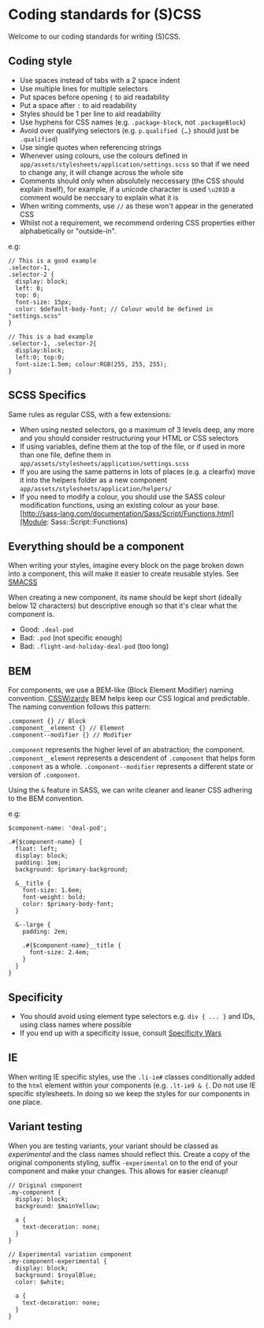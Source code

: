 # Coding standards for (S)CSS

Welcome to our coding standards for writing (S)CSS.

## Coding style

* Use spaces instead of tabs with a 2 space indent
* Use multiple lines for multiple selectors
* Put spaces before opening `{` to aid readability
* Put a space after `:` to aid readability
* Styles should be 1 per line to aid readability
* Use hyphens for CSS names (e.g. `.package-block`, not `.packageBlock`)
* Avoid over qualifying selectors (e.g. `p.qualified {…}` should just be `.qualified`)
* Use single quotes when referencing strings
* Whenever using colours, use the colours defined in `app/assets/stylesheets/application/settings.scss` so that if we need to change any, it will change across the whole site
* Comments should only when absolutely neccessary (the CSS should explain itself), for example, if a unicode character is used `\u201D` a comment would be neccsary to explain what it is
* When writing comments, use `//` as these won't appear in the generated CSS
* Whilst not a requirement, we recommend ordering CSS properties either alphabetically or "outside-in".

e.g:

    // This is a good example
    .selector-1,
    .selector-2 {
      display: block;
      left: 0;
      top: 0;
      font-size: 15px;
      color: $default-body-font; // Colour would be defined in "settings.scss"
    }

    // This is a bad example
    .selector-1, .selector-2{
      display:block;
      left:0; top:0;
      font-size:1.5em; colour:RGB(255, 255, 255);
    }


## SCSS Specifics

Same rules as regular CSS, with a few extensions:

* When using nested selectors, go a maximum of 3 levels deep, any more and you should consider restructuring your HTML or CSS selectors
* If using variables, define them at the top of the file, or if used in more than one file, define them in `app/assets/stylesheets/application/settings.scss`
* If you are using the same patterns in lots of places (e.g. a clearfix) move it into the helpers folder as a new component `app/assets/stylesheets/application/helpers/`
* If you need to modify a colour, you should use the SASS colour modification functions, using an existing colour as your base. [http://sass-lang.com/documentation/Sass/Script/Functions.html](Module: Sass::Script::Functions)

## Everything should be a component

When writing your styles, imagine every block on the page broken down into a component, this will make it easier to create reusable styles. See [SMACSS](http://smacss.com/)

When creating a new component, its name should be kept short (ideally below 12 characters) but descriptive enough so that it's clear what the component is.

* Good: `.deal-pod`
* Bad: `.pod` (not specific enough)
* Bad: `.flight-and-holiday-deal-pod` (too long)

## BEM

For components, we use a BEM-like (Block Element Modifier) naming convention. [CSSWizardy](http://csswizardry.com/2013/01/mindbemding-getting-your-head-round-bem-syntax/) BEM helps keep our CSS logical and predictable. The naming convention follows this pattern:

    .component {} // Block
    .component__element {} // Element
    .component--modifier {} // Modifier

`.component` represents the higher level of an abstraction; the component.
`.component__element` represents a descendent of `.component` that helps form `.component` as a whole.
`.component--modifier` represents a different state or version of `.component`.

Using the `&` feature in SASS, we can write cleaner and leaner CSS adhering to the BEM convention.

e.g:

    $component-name: 'deal-pod';

    .#{$component-name} {
      float: left;
      display: block;
      padding: 1em;
      background: $primary-background;

      &__title {
        font-size: 1.6em;
        font-weight: bold;
        color: $primary-body-font;
      }

      &--large {
        padding: 2em;

        .#{$component-name}__title {
          font-size: 2.4em;
        }
      }
    }

## Specificity

* You should avoid using element type selectors e.g. `div { ... }` and IDs, using class names where possible
* If you end up with a specificity issue, consult [Specificity Wars](http://www.stuffandnonsense.co.uk/archives/images/specificitywars-05v2.jpg)

## IE

When writing IE specific styles, use the `.li-ie#` classes conditionally added to the `html` element within your components (e.g. `.lt-ie9 & {`. Do not use IE specific stylesheets. In doing so we keep the styles for our components in one place.

## Variant testing

When you are testing variants, your variant should be classed as _experimental_ and the class names should reflect this. Create a copy of the original components styling, suffix `-experimental` on to the end of your component and make your changes. This allows for easier cleanup!

    // Original component
    .my-component {
      display: block;
      background: $mainYellow;

      a {
        text-decoration: none;
      }
    }

    // Experimental variation component
    .my-component-experimental {
      display: block;
      background: $royalBlue;
      color: $white;

      a {
        text-decoration: none;
      }
    }
